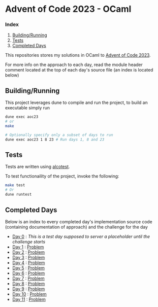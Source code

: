 # Advent of Code 2023 - OCaml

### Index

1. [Building/Running](#Buidling/Running)
2. [Tests](#Tests)
3. [Completed Days](#Completed-Days)

This repositories stores my solutions in OCaml to [Advent of Code 2023](https://adventofcode.com/2023).

For more info on the approach to each day,
read the module header comment located at the top of each day's source file 
(an index is located below)


## Building/Running

This project leverages dune to compile and run the project, to build an executable simply run

```bash
dune exec aoc23
# or
make

# Optionally specify only a subset of days to run
dune exec aoc23 1 8 23 # Run days 1, 8 and 23
```

## Tests

Tests are written using [alcotest](https://github.com/mirage/alcotest).

To test functionaility of the project, invoke the following:

```bash
make test
# Or
dune runtest
```

## Completed Days

Below is an index to every completed day's implementation source code (containing documentation of approach) and the challenge for the day

- [Day 0](lib/days/day00.ml) : *This is a test day supposed to server a placeholder until the challenge starts*
- [Day 1](lib/days/day01.ml) : [Problem](https://adventofcode.com/2023/day/1)
- [Day 2](lib/days/day02.ml) : [Problem](https://adventofcode.com/2023/day/2)
- [Day 3](lib/days/day03.ml) : [Problem](https://adventofcode.com/2023/day/3)
- [Day 4](lib/days/day04.ml) : [Problem](https://adventofcode.com/2023/day/4)
- [Day 5](lib/days/day05.ml) : [Problem](https://adventofcode.com/2023/day/5)
- [Day 6](lib/days/day06.ml) : [Problem](https://adventofcode.com/2023/day/6)
- [Day 7](lib/days/day07.ml) : [Problem](https://adventofcode.com/2023/day/7)
- [Day 8](lib/days/day08.ml) : [Problem](https://adventofcode.com/2023/day/8)
- [Day 9](lib/days/day09.ml) : [Problem](https://adventofcode.com/2023/day/9)
- [Day 10](lib/days/day10.ml) : [Problem](https://adventofcode.com/2023/day/10)
- [Day 11](lib/days/day11.ml) : [Problem](https://adventofcode.com/2023/day/11)
